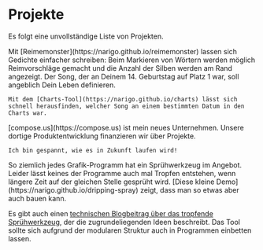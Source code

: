 # Projekte

Es folgt eine unvollständige Liste von Projekten.

<ProjectList>
<Project name="Reimemonster" image="/reimemonster.png" link="https://narigo.github.io/reimemonster" description="Ein kleines Hilfsmittel, um Gedichte zu schreiben.">
  Mit [Reimemonster](https://narigo.github.io/reimemonster) lassen sich Gedichte einfacher schreiben: Beim Markieren von Wörtern werden möglich Reimvorschläge gemacht und die Anzahl der Silben werden am Rand angezeigt.

  </Project>

<Project name="Charts" image="/charts.png" link="https://narigo.github.io/charts" description="Der Song, der an Deinem 14. Geburtstag auf Platz 1 war, soll angeblich Dein Leben definieren.">
	Der Song, der an Deinem 14. Geburtstag auf Platz 1 war, soll angeblich Dein Leben definieren.

    Mit dem [Charts-Tool](https://narigo.github.io/charts) lässt sich schnell herausfinden, welcher Song an einem bestimmten Datum in den Charts war.

  </Project>

<Project name="compose.us" image="/compose-us.png" link="https://compose.us" description="Arbeit, Arbeit.">
	[compose.us](https://compose.us) ist mein neues Unternehmen. Unsere dortige Produktentwicklung finanzieren wir über Projekte.

    Ich bin gespannt, wie es in Zukunft laufen wird!

  </Project>

<Project name="Dripping Spray" image="/dripping-spray.png" link="https://narigo.github.io/dripping-spray" description="Ein realistisches Spray, das auch mal tropft.">
  So ziemlich jedes Grafik-Programm hat ein Sprühwerkzeug im Angebot. Leider lässt keines der Programme auch mal Tropfen entstehen, wenn längere Zeit auf der gleichen Stelle gesprüht wird. [Diese kleine Demo](https://narigo.github.io/dripping-spray) zeigt, dass man so etwas aber auch bauen kann.

Es gibt auch einen [technischen Blogbeitrag über das tropfende Sprühwerkzeug](https://narigo.github.io/blog/2018/05/06/spray-with-drops/), der die zugrundeliegenden Ideen beschreibt. Das Tool sollte sich aufgrund der modularen Struktur auch in Programmen einbetten lassen.

  </Project>
</ProjectList>
